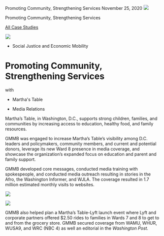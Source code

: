 



Promoting Community, Strengthening Services
November 25, 2020
![](data:image/gif;base64,R0lGODlhAQABAAAAACH5BAEKAAEALAAAAAABAAEAAAICTAEAOw==)![](https://www.gmmb.com/wp-content/uploads/2020/11/MarthasTable_L-1.jpg)



Promoting Community, Strengthening Services






[All Case Studies](/case-studies/)













![](data:image/gif;base64,R0lGODlhAQABAAAAACH5BAEKAAEALAAAAAABAAEAAAICTAEAOw==)![](https://www.gmmb.com/wp-content/uploads/2020/11/MarthasTable_L-1-468x534.jpg) 










* Social Justice and Economic Mobility













Promoting Community, Strengthening Services
===========================================

 




with

 




* Martha's Table













* Media Relations














Martha’s Table, in Washington, D.C., supports strong children, families, and communities by increasing access to education, healthy food, and family resources.

GMMB was engaged to increase Martha’s Table’s visibility among D.C. leaders and policymakers, community members, and current and potential donors, leverage its new Ward 8 presence in media coverage, and showcase the organization’s expanded focus on education and parent and family support.

 

















GMMB developed core messages, conducted media training with spokespeople, and conducted media outreach resulting in stories in the Afro, the Washington Informer, and WJLA. The coverage resulted in 1.7 million estimated monthly visits to websites.

 











![](data:image/gif;base64,R0lGODlhAQABAAAAACH5BAEKAAEALAAAAAABAAEAAAICTAEAOw==)![](https://www.gmmb.com/wp-content/uploads/2020/11/MarthaTable_1920x1080_Press-868x488.jpg) 

















![](data:image/gif;base64,R0lGODlhAQABAAAAACH5BAEKAAEALAAAAAABAAEAAAICTAEAOw==)![](https://www.gmmb.com/wp-content/uploads/2020/11/MarthaTable_1920x1080_WaPo-868x488.jpg) 











GMMB also helped plan a Martha’s Table-Lyft launch event where Lyft and corporate partners offered $2.50 rides to families in Wards 7 and 8 to get to and from the grocery store. GMMB secured coverage from WAMU, WHUR, WUSA9, and WRC (NBC 4) as well an editorial in the *Washington Post*.

 

















